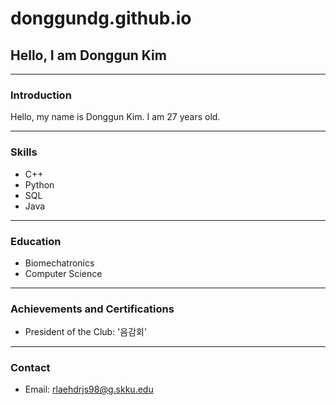 # donggundg.github.io

## Hello, I am Donggun Kim

---

### Introduction
Hello, my name is Donggun Kim. I am 27 years old.

---

### Skills
- C++
- Python
- SQL
- Java

---

### Education
- Biomechatronics
- Computer Science

---

### Achievements and Certifications
- President of the Club: '음감회'

---

### Contact
- Email: rlaehdrjs98@g.skku.edu
